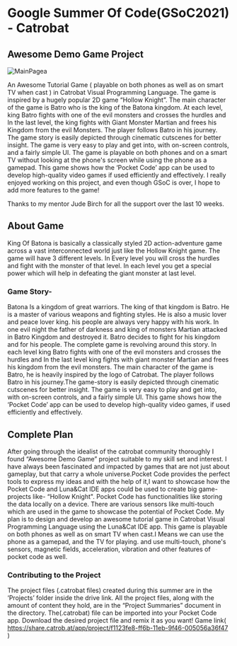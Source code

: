 # Google Summer Of Code(GSoC2021) - Catrobat
## Awesome Demo Game Project
![MainPagea](https://user-images.githubusercontent.com/64133045/129755079-78b63379-1f19-45fd-8112-4750fe0efe3a.jpg)

An Awesome Tutorial Game ( playable on both phones as well as on smart TV when cast ) in Catrobat Visual Programming Language. The game is inspired by a hugely popular 2D game “Hollow Knight”. The main character of the game is Batro who is the king of the Batona kingdom. At each level, king Batro fights with one of the evil monsters and crosses the hurdles and In the last level, the king fights with Giant Monster Martian and frees his Kingdom from the evil Monsters. The player follows Batro in his journey. The game story is easily depicted through cinematic cutscenes for better insight. The game is very easy to play and get into, with on-screen controls, and a fairly simple UI. The game is playable on both phones and on a smart TV without looking at the phone's screen while using the phone as a gamepad. This game shows how the ‘Pocket Code’ app can be used to develop high-quality video games if used efficiently and effectively.
I really enjoyed working on this project, and even though GSoC is over, I hope to add more features to the game!

Thanks to my mentor Jude Birch for all the support over the last 10 weeks.

## About Game
King Of Batona is basically a classically styled 2D action-adventure game across a vast interconnected world just like the Hollow Knight game. The game will have 3 different levels. In Every level you will cross the hurdles and fight with the monster of that level. In each level you get a special power which will help in defeating the giant monster at last level. 
### Game Story-
Batona Is a kingdom of great warriors. The king of that kingdom is Batro. He is a master of various weapons and fighting styles. He is also a music lover and peace lover king. his people are always very happy with his work. In one evil night the father of darkness and king of monsters Martian attacked in Batro Kingdom and destroyed it. Batro decides to fight for his kingdom and for his people.
The complete game is revolving around this story. In each level king Batro fights with one of the evil monsters and crosses the hurdles and In the last level king fights with giant monster Martian and frees his kingdom from the evil monsters.
The main character of the game is Batro, he is heavily inspired by the logo of Catrobat. The player follows Batro in his journey.The game-story is easily depicted through cinematic cutscenes for better insight. The game is very easy to play and get into, with on-screen controls, and a fairly simple UI. This game shows how the ‘Pocket Code’ app can be used to develop high-quality video games, if used efficiently and effectively.

## Complete Plan
After going through the idealist of the catrobat community thoroughly I found “Awesome Demo Game” project suitable to my skill set and interest. I have always been fascinated and impacted by games that are not just about gameplay, but that carry a whole universe.Pocket Code provides the perfect tools to express my ideas and with the help of it, ​I  want to showcase how the Pocket Code and Luna&Cat IDE apps could be used to create big game-projects like- “Hollow Knight".
Pocket Code has functionalities like storing the data locally on a device. There are various sensors like multi-touch which are used in the game to showcase the potential of Pocket Code. My plan is to design and develop an awesome tutorial game in Catrobat Visual Programming Language using the Luna&Cat IDE app. 
This game is playable on both phones as well as on smart TV when cast.I Means we can use the phone as a gamepad, and the TV for playing. and  use multi-touch, phone's sensors, magnetic fields, acceleration, vibration and other features of pocket code as well.

### Contributing to the Project
The project files (.catrobat files) created during this summer are in the ‘Projects’ folder inside the drive link. All the project files, along with the amount of content they hold, are in the “Project Summaries” document in the directory. The(.catrobat) file can be imported into your Pocket Code app.
Download the desired project file and remix it as you want!
Game link( https://share.catrob.at/app/project/f1123fe8-ff6b-11eb-9f46-005056a36f47 )



